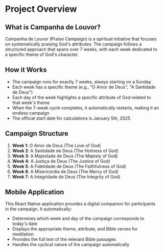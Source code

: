 # Project Overview

## What is Campanha de Louvor?

Campanha de Louvor (Praise Campaign) is a spiritual initiative that focuses on systematically praising God's attributes. The campaign follows a structured approach that spans over 7 weeks, with each week dedicated to a specific theme of God's character.

## How it Works

- The campaign runs for exactly 7 weeks, always starting on a Sunday
- Each week has a specific theme (e.g., "O Amor de Deus", "A Santidade de Deus")
- Each day of the week highlights a specific attribute of God related to that week's theme
- When the 7-week cycle completes, it automatically restarts, making it an endless campaign
- The official start date for calculations is January 5th, 2025

## Campaign Structure

1. **Week 1**: O Amor de Deus (The Love of God)
2. **Week 2**: A Santidade de Deus (The Holiness of God)
3. **Week 3**: A Majestade de Deus (The Majesty of God)
4. **Week 4**: A Justiça de Deus (The Justice of God)
5. **Week 5**: A Fidelidade de Deus (The Faithfulness of God)
6. **Week 6**: A Misericórdia de Deus (The Mercy of God)
7. **Week 7**: A Integridade de Deus (The Integrity of God)

## Mobile Application

This React Native application provides a digital companion for participants in the campaign. It automatically:

- Determines which week and day of the campaign corresponds to today's date
- Displays the appropriate theme, attribute, and Bible verses for meditation
- Provides the full text of the relevant Bible passages
- Handles the cyclical nature of the campaign automatically 